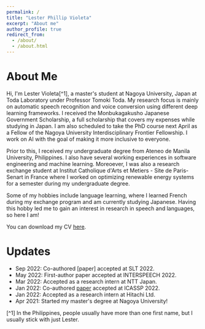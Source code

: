 ```yaml
---
permalink: /
title: "Lester Phillip Violeta"
excerpt: "About me"
author_profile: true
redirect_from: 
  - /about/
  - /about.html
---
```

About Me
======
Hi, I'm Lester Violeta[^1], a master's student at Nagoya University, Japan at Toda Laboratory under Professor Tomoki Toda. My research focus is mainly on automatic speech recognition and voice conversion using different deep learning frameworks. I received the Monbukagakusho Japanese Government Scholarship, a full scholarship that covers my expenses while studying in Japan. I am also scheduled to take the PhD course next April as a Fellow of the Nagoya University Interdisciplinary Frontier Fellowship. I work on AI with the goal of making it more inclusive to everyone.

Prior to this, I received my undergraduate degree from Ateneo de Manila University, Philippines. I also have several working experiences in software engineering and machine learning. Moreoever, I was also a research exchange student at Institut Catholique d'Arts et Metiers - Site de Paris-Senart in France where I worked on optimizing renewable energy systems for a semester during my undergraduate degree.

Some of my hobbies include language learning, where I learned French during my exchange program and am currently studying Japanese. Having this hobby led me to gain an interest in research in speech and languages, so here I am!

You can download my CV [here](https://lesterphillip.github.io/files/CV.pdf).

Updates
======
- Sep 2022: Co-authored [paper] accepted at SLT 2022.
- May 2022: First-author paper accepted at INTERSPEECH 2022.
- Mar 2022: Accepted as a research intern at NTT Japan.
- Jan 2022: Co-authored [paper](https://arxiv.org/abs/2110.08213) accepted at ICASSP 2022.
- Jan 2022: Accepted as a research intern at Hitachi Ltd.
- Apr 2021: Started my master's degree at Nagoya University!

[^1] In the Philippines, people usually have more than one first name, but I usually stick with just Lester.